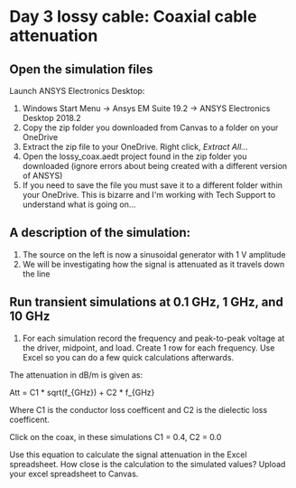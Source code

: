 # Day 3 lossy cable: Coaxial cable attenuation

## Open the simulation files 

Launch ANSYS Electronics Desktop: 

1. Windows Start Menu -> Ansys EM Suite 19.2 -> ANSYS Electronics Desktop 2018.2
2. Copy the zip folder you downloaded from Canvas to a folder on your OneDrive
3. Extract the zip file to your OneDrive. Right click, *Extract All...* 
4. Open the lossy_coax.aedt project found in the zip folder you downloaded (ignore errors about being created with a different version of ANSYS)
5. If you need to save the file you must save it to a different folder within your OneDrive. This is bizarre and I'm working with Tech Support to understand what is going on...

## A description of the simulation: 

1. The source on the left is now a sinusoidal generator with 1 V amplitude
2. We will be investigating how the signal is attenuated as it travels down the line 

## Run transient simulations at 0.1 GHz, 1 GHz, and 10 GHz

1. For each simulation record the frequency and peak-to-peak voltage at the driver, midpoint, and load. Create 1 row for each frequency. Use Excel so you can do a few quick calculations afterwards.

The attenuation in dB/m is given as: 

Att = C1 \* sqrt(f_{GHz}) + C2 \* f_{GHz}

Where C1 is the conductor loss coefficent and C2 is the dielectic loss coefficent. 

Click on the coax, in these simulations C1 = 0.4, C2 = 0.0

Use this equation to calculate the signal attenuation in the Excel spreadsheet. How close is the calculation to the simulated values? Upload your excel spreadsheet to Canvas. 